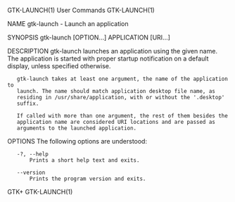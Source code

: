 GTK-LAUNCH(1)                   User Commands                   GTK-LAUNCH(1)

NAME
       gtk-launch - Launch an application

SYNOPSIS
       gtk-launch [OPTION...] APPLICATION [URI...]

DESCRIPTION
       gtk-launch launches an application using the given name. The
       application is started with proper startup notification on a default
       display, unless specified otherwise.

       gtk-launch takes at least one argument, the name of the application to
       launch. The name should match application desktop file name, as
       residing in /usr/share/application, with or without the '.desktop'
       suffix.

       If called with more than one argument, the rest of them besides the
       application name are considered URI locations and are passed as
       arguments to the launched application.

OPTIONS
       The following options are understood:

       -?, --help
           Prints a short help text and exits.

       --version
           Prints the program version and exits.

GTK+                                                            GTK-LAUNCH(1)
